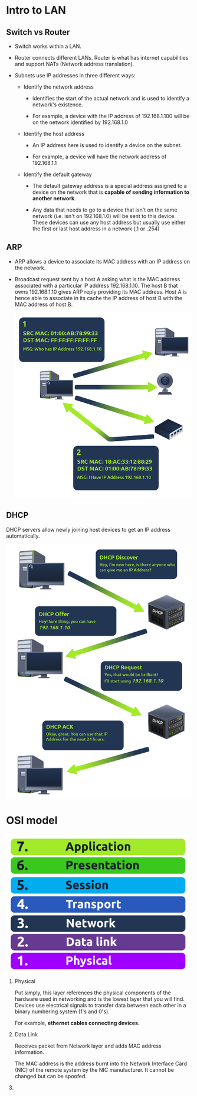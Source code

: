 # Intro to LAN

## Switch vs Router 

- Switch works within a LAN. 
- Router connects different LANs. Router is what has internet capabilities and support NATs (Network address translation).

- Subnets use IP addresses in three different ways:

    - Identify the network address 
    
        - identifies the start of the actual network and is used to identify a network's existence.

        - For example, a device with the IP address of 192.168.1.100 will be on the network identified by 192.168.1.0

    - Identify the host address

        - An IP address here is used to identify a device on the subnet.

        - For example, a device will have the network address of 192.168.1.1

    - Identify the default gateway

        - The default gateway address is a special address assigned to a device on the network that is **capable of sending information to another network**.

        - Any data that needs to go to a device that isn't on the same network (i.e. isn't on 192.168.1.0) will be sent to this device. These devices can use any host address but usually use either the first or last host address in a network (.1 or .254)


## ARP

- ARP allows a device to associate its MAC address with an IP address on the network. 

- Broadcast request sent by a host A asking what is the MAC address associated with a particular IP address 192.168.1.10. The host B that owns 192.168.1.10 gives ARP reply providing its MAC address. Host A is hence able to associate in its cache the IP address of host B with the MAC address of host B. 

    ![ARP](Images/ARP.png)


## DHCP

DHCP servers allow newly joining host devices to get an IP address automatically. 

![DHCP](Images/DHCP.png)

# OSI model

![OSI model](Images/OSI-model.svg)

1. Physical

    Put simply, this layer references the physical components of the hardware used in networking and is the lowest layer that you will find. Devices use electrical signals to transfer data between each other in a binary numbering system (1's and 0's). 
    
    For example, **ethernet cables connecting devices.**

1. Data Link 

    Receives packet from Network layer and adds MAC address information.

    The MAC address is the address burnt into the Network Interface Card (NIC) of the remote system by the NIC manufacturer. It cannot be changed but can be spoofed. 

1. 

